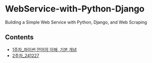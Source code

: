 # WebService-with-Python-Django
Building a Simple Web Service with Python, Django, and Web Scraping

## Contents
- [1주차_파이썬 언어의 이해, 기본 개념](docs/241220.md/)
- [2주차_241227](docs/241227.md/)
